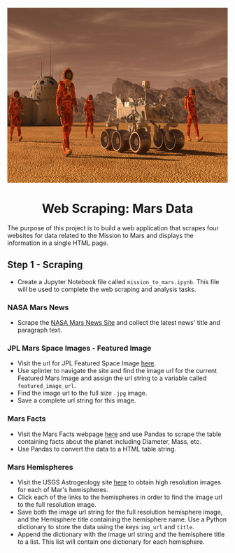 <p align="center">
  <img width="1980" height="400" src="https://github.com/leslievazquez/Web_Scraping_Challenge/blob/main/Missions_to_Mars/images/mission_to_mars.png">
</p>

<h1 align ="center"><span>Web Scraping: Mars Data</span></h1>

The purpose of this project is to build a web application that scrapes four websites for data related to the Mission to Mars and displays the information in a single HTML page.

## Step 1 - Scraping
- Create a Jupyter Notebook file called `mission_to_mars.ipynb`. This file will be used to complete the web scraping and analysis tasks. 

### NASA Mars News
- Scrape the [NASA Mars News Site](https://mars.nasa.gov/news/?page=0&per_page=40&order=publish_date+desc%2Ccreated_at+desc&search=&category=19%2C165%2C184%2C204&blank_scope=Latest) and collect the latest news' title and paragraph text. 

### JPL Mars Space Images - Featured Image
- Visit the url for JPL Featured Space Image [here](https://www.jpl.nasa.gov/spaceimages/?search=&category=Mars).
- Use splinter to navigate the site and find the image url for the current Featured Mars Image and assign the url string to a variable called `featured_image_url`.
- Find the image url to the full size `.jpg` image.
- Save a complete url string for this image. 

### Mars Facts
- Visit the Mars Facts webpage [here](https://space-facts.com/mars/) and use Pandas to scrape the table containing facts about the planet including Diameter, Mass, etc.
- Use Pandas to convert the data to a HTML table string.

### Mars Hemispheres
- Visit the USGS Astrogeology site [here](https://astrogeology.usgs.gov/search/results?q=hemisphere+enhanced&k1=target&v1=Mars) to obtain high resolution images for each of Mar's hemispheres.
- Click each of the links to the hemispheres in order to find the image url to the full resolution image.
- Save both the image url string for the full resolution hemisphere image, and the Hemisphere title containing the hemisphere name. Use a Python dictionary to store the data using the keys `img_url` and `title`.
- Append the dictionary with the image url string and the hemisphere title to a list. This list will contain one dictionary for each hemisphere.
